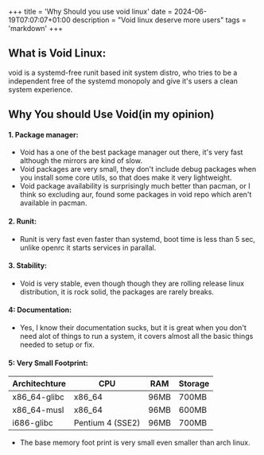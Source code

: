 +++
title = 'Why Should you use void linux'
date = 2024-06-19T07:07:07+01:00
description = "Void linux deserve more users"
tags = 'markdown'
+++

## What is Void Linux:

void is a systemd-free runit based init system distro, who tries to be a independent free of the systemd monopoly and give it's users a clean system experience.

## Why You should Use Void(in my opinion)

#### 1. Package manager:

- Void has a one of the best package manager out there, it's very fast although the mirrors are kind of slow.
- Void packages are very small, they don't include debug packages when you install some core utils, so that does make it very lightweight.
- Void package availability is surprisingly much better than pacman, or I think so excluding aur, found some packages in void repo which aren't available in pacman.

#### 2. Runit:

- Runit is very fast even faster than systemd, boot time is less than 5 sec, unlike openrc it starts services in parallal.

#### 3. Stability:

- Void is very stable, even though though they are rolling release linux distribution, it is rock solid, the packages are rarely breaks.

#### 4: Documentation:

- Yes, I know their documentation sucks, but it is great when you don't need alot of things to run a system, it covers almost all the basic things needed to setup or fix.

#### 5: Very Small Footprint:

| Architechture | CPU              | RAM  | Storage |
| ------------- | ---------------- | ---- | ------- |
| x86_64-glibc  | x86_64           | 96MB | 700MB   |
| x86_64-musl   | x86_64           | 96MB | 600MB   |
| i686-glibc    | Pentium 4 (SSE2) | 96MB | 700MB   |

- The base memory foot print is very small even smaller than arch linux.
